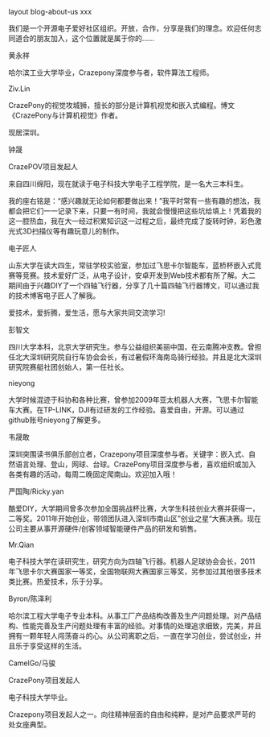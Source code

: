 layout
blog-about-us
xxx

我们是一个开源电子爱好社区组织。开放，合作，分享是我们的理念。欢迎任何志同道合的朋友加入，这个位置就是属于你的……

黄永祥

哈尔滨工业大学毕业，Crazepony深度参与者，软件算法工程师。

Ziv.Lin

CrazePony的视觉攻城狮，擅长的部分是计算机视觉和嵌入式编程。博文《CrazePony与计算机视觉》作者。

现居深圳。

钟晟

CrazePOV项目发起人

来自四川绵阳，现在就读于电子科技大学电子工程学院，是一名大三本科生。

我的座右铭是：“感兴趣就无论如何都要做出来！”我平时常有一些有趣的想法，我都会把它们一一记录下来，只要一有时间，我就会慢慢把这些坑给填上！凭着我的这一腔热血，我在大一经过积累知识这一过程之后，最终完成了旋转时钟，彩色激光式3D扫描仪等有趣玩意儿的制作。

电子匠人

山东大学在读大四生，常驻学校实验室，参加过飞思卡尔智能车，蓝桥杯嵌入式竞赛等竞赛。技术爱好广泛，从电子设计，安卓开发到Web技术都有所了解。大二期间由于兴趣DIY了一个四轴飞行器，分享了几十篇四轴飞行器博文，可以通过我的技术博客电子匠人了解我。

爱技术，爱折腾，爱生活，愿与大家共同交流学习!

彭智文

四川大学本科，北京大学研究生。参与公益组织美丽中国，在云南腾冲支教。曾担任北大深圳研究院自行车协会会长，有过暑假环海南岛骑行经验。并且是北大深圳研究院赛艇社团创始人，第一任社长。

nieyong

大学时候混迹于科协和各种比赛，曾参加2009年亚太机器人大赛，飞思卡尔智能车大赛。在TP-LINK，DJI有过研发的工作经验。喜爱自由，开源。可以通过github账号nieyong了解更多。

韦晟敢

深圳突围读书俱乐部创立者，Crazepony项目深度参与者。关键字：嵌入式、自然语言处理、登山，网球、台球。CrazePony项目深度参与者，喜欢组织或加入各类有趣的活动，每周二晚固定爬南山。欢迎加入哦！

严国陶/Ricky.yan

酷爱DIY，大学期间曾多次参加全国挑战杯比赛，大学生科技创业大赛并获得一，二等奖。2011年开始创业，带领团队进入深圳市南山区”创业之星“大赛决赛。现在公司主要从事开源硬件/创客领域智能硬件产品的研发和销售。

Mr.Qian

电子科技大学在读研究生，研究方向为四轴飞行器。机器人足球协会会长，2011年飞思卡尔大赛国家一等奖，全国物联网大赛国家三等奖，另参加过其他很多技术类比赛。热爱技术，乐于分享。

Byron/陈泽利

哈尔滨工程大学电子专业本科。从事工厂产品结构改善及生产问题处理。对产品结构、性能完善及生产问题处理有丰富的经验。对事情的处理追求细致，完美，并且拥有一颗年轻人闯荡奋斗的心。从公司离职之后，一直在学习创业，尝试创业，并且乐于享受这样的生活。

CamelGo/马骏

CrazePony项目发起人

电子科技大学毕业。

Crazepony项目发起人之一。向往精神层面的自由和纯粹，是对产品要求严苛的处女座典型。
